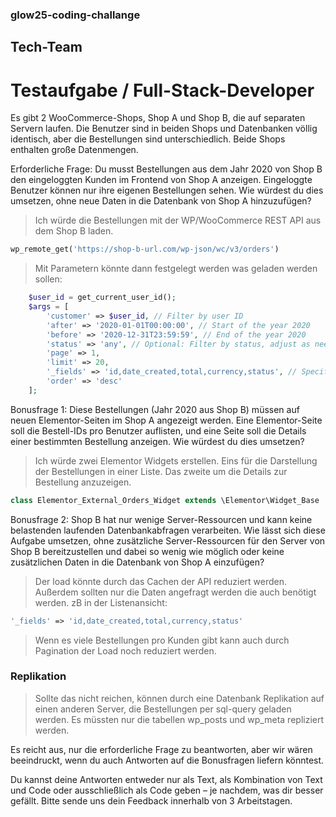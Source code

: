 ### glow25-coding-challange
## Tech-Team
# Testaufgabe / Full-Stack-Developer

Es gibt 2 WooCommerce-Shops, Shop A und Shop B, die auf separaten Servern laufen.
Die Benutzer sind in beiden Shops und Datenbanken völlig identisch, aber die Bestellungen
sind unterschiedlich.
Beide Shops enthalten große Datenmengen.

Erforderliche Frage: Du musst Bestellungen aus dem Jahr 2020 von Shop B den
eingeloggten Kunden im Frontend von Shop A anzeigen.
Eingeloggte Benutzer können nur ihre eigenen Bestellungen sehen.
Wie würdest du dies umsetzen, ohne neue Daten in die Datenbank von Shop A
hinzuzufügen?
> Ich würde die Bestellungen mit der WP/WooCommerce REST API aus dem Shop B laden.
```php
wp_remote_get('https://shop-b-url.com/wp-json/wc/v3/orders')
```
> Mit Parametern könnte dann festgelegt werden was geladen werden sollen:
```php
    $user_id = get_current_user_id();
    $args = [
        'customer' => $user_id, // Filter by user ID
        'after' => '2020-01-01T00:00:00', // Start of the year 2020
        'before' => '2020-12-31T23:59:59', // End of the year 2020
        'status' => 'any', // Optional: Filter by status, adjust as needed
        'page' => 1,
        'limit' => 20,
        '_fields' => 'id,date_created,total,currency,status', // Specify the fields needed
        'order' => 'desc'
    ];
```

Bonusfrage 1: Diese Bestellungen (Jahr 2020 aus Shop B) müssen auf neuen
Elementor-Seiten im Shop A angezeigt werden. Eine Elementor-Seite soll die Bestell-IDs pro
Benutzer auflisten, und eine Seite soll die Details einer bestimmten Bestellung anzeigen.
Wie würdest du dies umsetzen?
> Ich würde zwei Elementor Widgets erstellen. Eins für die Darstellung der Bestellungen in einer Liste. Das zweite um die Details zur Bestellung anzuzeigen.
```php
class Elementor_External_Orders_Widget extends \Elementor\Widget_Base
```

Bonusfrage 2: Shop B hat nur wenige Server-Ressourcen und kann keine belastenden
laufenden Datenbankabfragen verarbeiten. Wie lässt sich diese Aufgabe umsetzen, ohne
zusätzliche Server-Ressourcen für den Server von Shop B bereitzustellen und dabei so
wenig wie möglich oder keine zusätzlichen Daten in die Datenbank von Shop A einzufügen?
> Der load könnte durch das Cachen der API reduziert werden. Außerdem sollten nur die Daten angefragt werden die auch benötigt werden. zB in der Listenansicht: 
```php 
'_fields' => 'id,date_created,total,currency,status'
```
> Wenn es viele Bestellungen pro Kunden gibt kann auch durch Pagination der Load noch reduziert werden.
### Replikation 
> Sollte das nicht reichen, können durch eine Datenbank Replikation auf einen anderen Server, die Bestellungen per sql-query geladen werden. 
Es müssten nur die tabellen wp_posts und wp_meta repliziert werden.

Es reicht aus, nur die erforderliche Frage zu beantworten, aber wir wären beeindruckt, wenn
du auch Antworten auf die Bonusfragen liefern könntest.

Du kannst deine Antworten entweder nur als Text, als Kombination von Text und Code oder
ausschließlich als Code geben – je nachdem, was dir besser gefällt.
Bitte sende uns dein Feedback innerhalb von 3 Arbeitstagen.